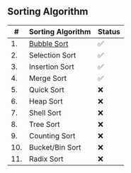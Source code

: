 
## Sorting Algorithm
| # | Sorting Algorithm | Status |
|---| --- | --- |
|1.|[Bubble Sort](Sorting%20Algorithm/Bubble%20Sort/README.md)|✅|
|2.|Selection Sort|✅|
|3.|Insertion Sort|✅|
|4.|Merge Sort|✅|
|5.|Quick Sort|❌|
|6.|Heap Sort|❌|
|7.|Shell Sort|❌|
|8.|Tree Sort|❌|
|9.|Counting Sort|❌|
|10.|Bucket/Bin Sort|❌|
|11.|Radix Sort|❌|